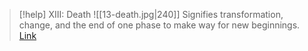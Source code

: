 > [!help]  XIII: Death
> ![[13-death.jpg|240]]
> Signifies transformation, change, and the end of one phase to make way for new beginnings.
> [Link](https://www.dailytarotdraw.com/death)